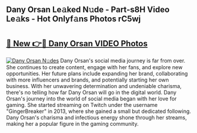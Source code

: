 ## Dany Orsan Le𝚊ked N𝚞de - Part-s8H Video Le𝚊ks - Hot Onlyf𝚊ns Photos rC5wj

# <h2><a href="http://ab1811.deff.icu/?id=Dany+Orsan">🔗 New 👉🔴 Dany Orsan VIDEO Photos</a></h2>

[![Dany Orsan N𝚞des](https://i.imgur.com/rIISA9y.gif)](http://ab1811.deff.icu/?id=Dany+Orsan)
Dany Orsan's social media journey is far from over. She continues to create content, engage with her fans, and explore new opportunities. Her future plans include expanding her brand, collaborating with more influencers and brands, and potentially starting her own business. With her unwavering determination and undeniable charisma, there's no telling how far Dany Orsan will go in the digital world. Dany Orsan's journey into the world of social media began with her love for gaming. She started streaming on Twitch under the username "GingerBreaker" in 2013, where she gained a small but dedicated following. Dany Orsan's charisma and infectious energy shone through her streams, making her a popular figure in the gaming community.
